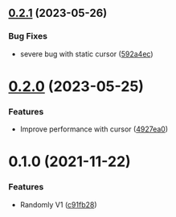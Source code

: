 

## [0.2.1](https://github.com/ededejr/randomly/compare/0.2.0...0.2.1) (2023-05-26)


### Bug Fixes

* severe bug with static cursor ([592a4ec](https://github.com/ededejr/randomly/commit/592a4ec4d6f8e6d4792ecde0a11d0350c5a1cd0b))

# [0.2.0](https://github.com/ededejr/randomly/compare/0.1.0...0.2.0) (2023-05-25)

### Features

- Improve performance with cursor ([4927ea0](https://github.com/ededejr/randomly/commit/4927ea0732fb2da63645b2d3ca5dfe3cc25e95bd))

# 0.1.0 (2021-11-22)

### Features

- Randomly V1 ([c91fb28](https://github.com/dxede/${npm_package_name}/commit/c91fb28f5fae6e8b264e61c45fc7593c6e50be0d))
